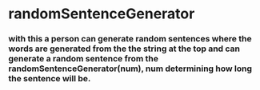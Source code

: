 # randomSentenceGenerator
### with this a person can generate random sentences where the words are generated from the the string at the top and can generate a random sentence from the randomSentenceGenerator(num), num determining how long the sentence will be.

